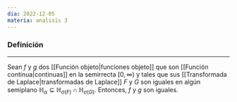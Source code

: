 ```yaml
---
dia: 2022-12-05
materia: analisis 3
---
```

### Definición
---
Sean $f$ y $g$ dos [[Función objeto|funciones objeto]] que son [[Función continua|continuas]] en la semirrecta $[0, \infty)$ y tales que sus [[Transformada de Laplace|transformadas de Laplace]] $F$ y $G$ son iguales en algún semiplano $\mathbb{H}_\alpha \subseteq \mathbb{H}_{\sigma(F)} \cap \mathbb{H}_{\sigma(G)}$. Entonces, $f$ y $g$ son iguales.